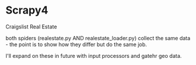 # Scrapy4
Craigslist Real Estate

both spiders (realestate.py AND realestate_loader.py) collect the same data - the point is to show how they differ but do the same job.

I'll expand on these in future with input processors and gatehr geo data.
